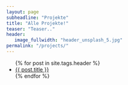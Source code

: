 ```yaml
---
layout: page
subheadline: "Projekte"
title: "Alle Projekte!"
teaser: "Teaser.."
header:
   image_fullwidth: "header_unsplash_5.jpg"
permalink: "/projects/"
---
```

<ul>
    {% for post in site.tags.header %}
    <li><a href="{{ site.url }}{{ post.url }}">{{ post.title }}</a></li>
    {% endfor %}
</ul>
